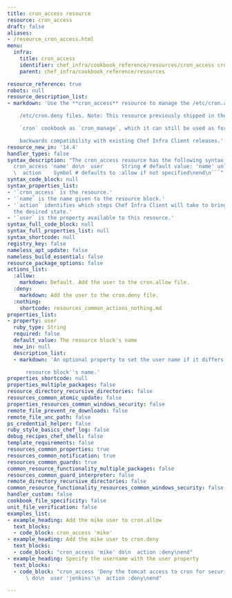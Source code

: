 ```yaml
---
title: cron_access resource
resource: cron_access
draft: false
aliases:
- /resource_cron_access.html
menu:
  infra:
    title: cron_access
    identifier: chef_infra/cookbook_reference/resources/cron_access cron_access
    parent: chef_infra/cookbook_reference/resources

resource_reference: true
robots: null
resource_description_list:
- markdown: 'Use the **cron_access** resource to manage the /etc/cron.allow and

    /etc/cron.deny files. Note: This resource previously shipped in the

    `cron` cookbook as `cron_manage`, which it can still be used as for

    backwards compatibility with existing Chef Infra Client releases.'
resource_new_in: '14.4'
handler_types: false
syntax_description: "The cron_access resource has the following syntax:\n\n``` ruby\n\
  cron_access 'name' do\n  user      String # default value: 'name' unless specified\n\
  \  action    Symbol # defaults to :allow if not specified\nend\n```"
syntax_code_block: null
syntax_properties_list:
- '`cron_access` is the resource.'
- '`name` is the name given to the resource block.'
- '`action` identifies which steps Chef Infra Client will take to bring the node into
  the desired state.'
- '`user` is the property available to this resource.'
syntax_full_code_block: null
syntax_full_properties_list: null
syntax_shortcode: null
registry_key: false
nameless_apt_update: false
nameless_build_essential: false
resource_package_options: false
actions_list:
  :allow:
    markdown: Default. Add the user to the cron.allow file.
  :deny:
    markdown: Add the user to the cron.deny file.
  :nothing:
    shortcode: resources_common_actions_nothing.md
properties_list:
- property: user
  ruby_type: String
  required: false
  default_value: The resource block's name
  new_in: null
  description_list:
  - markdown: 'An optional property to set the user name if it differs from the

      resource block''s name.'
properties_shortcode: null
properties_multiple_packages: false
resource_directory_recursive_directories: false
resources_common_atomic_update: false
properties_resources_common_windows_security: false
remote_file_prevent_re_downloads: false
remote_file_unc_path: false
ps_credential_helper: false
ruby_style_basics_chef_log: false
debug_recipes_chef_shell: false
template_requirements: false
resources_common_properties: true
resources_common_notification: true
resources_common_guards: true
common_resource_functionality_multiple_packages: false
resources_common_guard_interpreter: false
remote_directory_recursive_directories: false
common_resource_functionality_resources_common_windows_security: false
handler_custom: false
cookbook_file_specificity: false
unit_file_verification: false
examples_list:
- example_heading: Add the mike user to cron.allow
  text_blocks:
  - code_block: cron_access 'mike'
- example_heading: Add the mike user to cron.deny
  text_blocks:
  - code_block: "cron_access 'mike' do\n  action :deny\nend"
- example_heading: Specify the username with the user property
  text_blocks:
  - code_block: "cron_access 'Deny the tomcat access to cron for security purposes'\
      \ do\n  user 'jenkins'\n  action :deny\nend"

---
```

